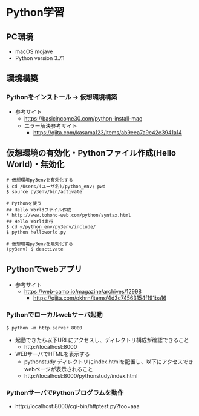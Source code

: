 # Python学習
## PC環境
* macOS mojave
* Python version 3.7.1
## 環境構築
### Pythonをインストール → 仮想環境構築
* 参考サイト
    * https://basicincome30.com/python-install-mac
    * エラー解決参考サイト
        * https://qiita.com/kasama123/items/ab9eea7a9c42e3941a14

## 仮想環境の有効化・Pythonファイル作成(Hello World)・無効化

~~~
# 仮想環境py3envを有効化する
$ cd /Users/(ユーザ名)/python_env; pwd
$ source py3env/bin/activate

# Pythonを使う
## Hello Worldファイル作成
* http://www.tohoho-web.com/python/syntax.html
## Hello World実行
$ cd ~/python_env/py3env/include/
$ python helloworld.py

# 仮想環境py3envを無効化する
(py3env) $ deactivate 
~~~

## Pythonでwebアプリ
* 参考サイト
    * https://web-camp.io/magazine/archives/12998
        * https://qiita.com/okhrn/items/4d3c74563154f191ba16

### Pythonでローカルwebサーバ起動

~~~
$ python -m http.server 8000
~~~

* 起動できたら以下URLにアクセスし、ディレクトリ構成が確認できること
    * http://localhost:8000
* WEBサーバでHTMLを表示する
    * pythonstudy ディレクトリにindex.htmlを配置し、以下にアクセスできwebページが表示されること
    * http://localhost:8000/pythonstudy/index.html

### PythonサーバでPythonプログラムを動作
* http://localhost:8000/cgi-bin/httptest.py?foo=aaa


